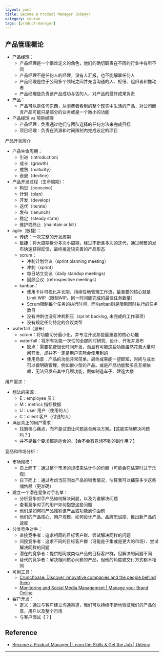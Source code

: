 ```yaml
---
layout: post
title: Become a Product Manager (Udemy)
category: course
tags: [product-manager]
---
```


## 产品管理概论

- 产品经理：
    - 产品经理是一个很难定义的角色，他们的确切职责在不同的行业中有所不同
    - 产品经理不是任何人的经理，没有人汇报，也不能解雇任何人
    - 产品经理是位于公司多个领域之间并充当沟通的人、枢纽、组织者和推动者
    - 产品经理是负责该产品成功与否的人，对产品的最终成果负责
- 产品：
    - 产品可以是任何东西，从消费者看到的整个现实中生活的产品，对公司而言产品可能只是部分的业务或是一个微小的功能
- 产品经理 vs 项目经理
    - 产品经理：负责通过他们与团队选择的任何方法来完成目标
    - 项目经理：负责在资源和时间限制内完成设定的项目

产品开发简介
- 产品生命周期：
    - 引进（introduction）
    - 成长（growth）
    - 成熟（maturity）
    - 衰退（decline）
- 产品开发过程（生命周期）：
    - 构思（conceive）
    - 计划（plan）
    - 开发（develop）
    - 迭代（iterate）
    - 发布（lanunch）
    - 稳定（steady state）
    - 维护或终止（maintain or kill）
- agile（敏捷）：
    - 传统：一次完整的开发周期
    - 敏捷：将大周期拆分多次小周期，经过不断且多次的迭代，通过频繁的发布快速获得反馈，最终接近较完善的产品形态
    - scrum：
        - 冲刺计划会议（sprint planning meeting）
        - 冲刺（sprint）
        - 每日站立会议（daily standup meetings）
        - 回顾会议（retrospective meetings）
    - kanban：
        - 使用卡片可视化并长期、持续性地管理工作流，最重要的核心就是Limit WIP（限制WIP，同一时间能完成的最佳任务数量）
        - Scrum限制每个任务的执行时间，而Kanban则是限制同时执行的任务数目
        - 没有冲刺也没有冲刺积压（sprint backlog, 未完成的工作事项）
        - 没有规定任何特定的会议类型
- waterfall（瀑布）
    - scrum：将功能切分最小化，并专注开发那些最重要的核心功能
    - waterfall：将所有功能一次性的全部同时研究、设计、开发并发布
        - 缺点：需要花费很长时间开发，而且有可能这些功能虽然花费大量时间开发，却并不一定是用户实际会使用到的
        - 使用场景：产品的功能非常简单，最终成果能一望即知，时间与成本可以很明确管理，例如很小型的产品。或是产品功能繁多且互相依赖，无法只发布其中几项功能，例如制造车子、建造大楼

用户需求：
- 想法的来源：
    - E：employee 员工
    - M：metrics 指标数据
    - U：user 用户（使用的人）
    - C：client 客户（付钱的人）
- 满足真正的用户需求：
    - 找到核心痛点，而不是试图让问题适合解决方案。【这能实际解决问题吗？】
    - 并不是每个要求都是适合的。【会不会有意想不到的副作用？】

竞品和市场分析：
- 市场规模：
    - 自上而下：通过整个市场的规模来估计你的份额（可能会在估算时过于乐观）
    - 自下而上：通过考虑当前同类产品的销售情况，估算我可以捕获多少这些销售额（更准确）
- 建立一个潜在竞争对手名单：
    - 分析竞争对手产品如何解决问题，以及为谁解决问题
    - 查看竞争对手的用户如何抱怨这些问题
    - 他们是如何将产品推销该产品或功能到你面前
    - 他们的产品核心、用户规模、如何设计产品、品牌忠诚度、推出新产品的速度
- 分类竞争对手：
    - 直接竞争者：追求相同的目标客户群、尝试解决同样的问题
    - 间接竞争者：追求不同的目标客户群（可能是子集或是更大的市场）、尝试解决同样的问题
    - 潜在的竞争者：提供相同或类似产品的目标客户群，但解决的问题不同
    - 替代的竞争者：解决相同核心问题的产品，但他的角度或交付方式都不相同
- 可用工具：
    - [Crunchbase: Discover innovative companies and the people behind them](https://www.crunchbase.com/)
    - [Monitoring and Social Media Management | Manage your Brand Online](https://mention.com/en/)
- 客户开发：
    - 定义：通过与客户建立沟通渠道，我们可以持续不断地验证我们的产品创意，用户以及整个市场
    - 与客户面试【？】

## Reference

- [Become a Product Manager \| Learn the Skills & Get the Job \| Udemy](https://www.udemy.com/course/become-a-product-manager-learn-the-skills-get-a-job/learn/lecture/4749494#overview)

---